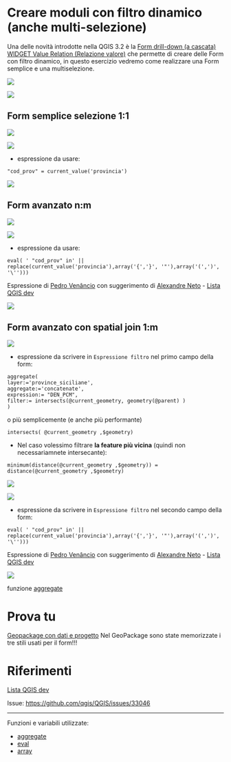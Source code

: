 # Creare moduli con filtro dinamico (anche multi-selezione)

Una delle novità introdotte nella QGIS 3.2 è la [Form drill-down (a cascata) WIDGET Value Relation (Relazione valore)](https://hfcqgis-md.readthedocs.io/it/latest/release/novita_32/#form-drill-down-a-cascata-widget-value-relation-relazione-valore) che permette di creare delle Form con filtro dinamico, in questo esercizio vedremo come realizzare una Form semplice e una multiselezione.

[![](../img/esempi/drilldown_form/img_00.png)](../img/esempi/drilldown_form/img_00.png)

[![](../img/esempi/drilldown_form/img_03.png)](../img/esempi/drilldown_form/img_03.png)

## Form semplice selezione 1:1

[![](../img/esempi/drilldown_form/img_06.png)](../img/esempi/drilldown_form/img_06.png)

[![](../img/esempi/drilldown_form/img_07.png)](../img/esempi/drilldown_form/img_07.png)

- espressione da usare:

```
"cod_prov" = current_value('provincia')
```

[![](../img/esempi/drilldown_form/drill3.gif)](../img/esempi/drilldown_form/drill3.gif)

## Form avanzato n:m

[![](../img/esempi/drilldown_form/img_04.png)](../img/esempi/drilldown_form/img_04.png)

[![](../img/esempi/drilldown_form/img_05.png)](../img/esempi/drilldown_form/img_05.png)

- espressione da usare:

```
eval( ' "cod_prov" in' || replace(current_value('provincia'),array('{','}', '"'),array('(',')', '\'')))
```

Espressione di [Pedro Venâncio](https://twitter.com/PedroNGV) con suggerimento di [Alexandre Neto](https://twitter.com/AlexNetoGeo) - 
[Lista QGIS dev](http://osgeo-org.1560.x6.nabble.com/QGIS-Developer-Drill-down-forms-with-multiple-selections-option-td5422867.html)


[![](../img/esempi/drilldown_form/drill2.gif)](../img/esempi/drilldown_form/drill2.gif)

## Form avanzato con spatial join 1:m

[![](../img/esempi/drilldown_form/img_01.png)](../img/esempi/drilldown_form/img_01.png)

- espressione da scrivere in `Espressione filtro` nel primo campo della form:
  
```
aggregate( 
layer:='province_siciliane', 
aggregate:='concatenate', 
expression:= "DEN_PCM", 
filter:= intersects(@current_geometry, geometry(@parent) )
) 
```

o più semplicemente (e anche più performante)

```
intersects( @current_geometry ,$geometry)
```

- Nel caso volessimo filtrare **la feature più vicina** (quindi non necessariamnete intersecante):

```
minimum(distance(@current_geometry ,$geometry)) = distance(@current_geometry ,$geometry)
```

[![](../img/esempi/drilldown_form/drill4.gif)](../img/esempi/drilldown_form/drill4.gif)


[![](../img/esempi/drilldown_form/img_02.png)](../img/esempi/drilldown_form/img_02.png)

- espressione da scrivere in `Espressione filtro` nel secondo campo della form:

```
eval( ' "cod_prov" in' || replace(current_value('provincia'),array('{','}', '"'),array('(',')', '\'')))
```

Espressione di [Pedro Venâncio](https://twitter.com/PedroNGV) con suggerimento di [Alexandre Neto](https://twitter.com/AlexNetoGeo) - 
[Lista QGIS dev](http://osgeo-org.1560.x6.nabble.com/QGIS-Developer-Drill-down-forms-with-multiple-selections-option-td5422867.html)

[![](../img/esempi/drilldown_form/drill1.gif)](../img/esempi/drilldown_form/drill1.gif)

funzione [aggregate](http://hfcqgis.opendatasicilia.it/it/latest/gr_funzioni/aggregates/aggregate.html)


# Prova tu

[Geopackage con dati e progetto](../prova_tu/drilldown_form_multiple.zip)
Nel GeoPackage sono state memorizzate i tre stili usati per il form!!!

# Riferimenti

[Lista QGIS dev](http://osgeo-org.1560.x6.nabble.com/QGIS-Developer-Drill-down-forms-with-multiple-selections-option-td5422867.html)

Issue: https://github.com/qgis/QGIS/issues/33046

---

Funzioni e variabili utilizzate:

* [aggregate](../gr_funzioni/aggrega/aggrega_unico.md#aggregate)
* [eval](../gr_funzioni/generale/generale_unico.md#eval)
* [array](../gr_funzioni/array/array_unico.md#array)
